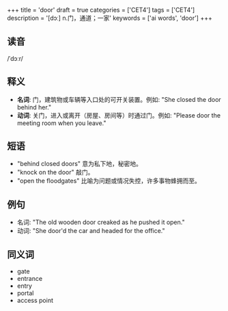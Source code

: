 +++
title = 'door'
draft = true
categories = ['CET4']
tags = ['CET4']
description = '[dɔː] n.门，通道；一家'
keywords = ['ai words', 'door']
+++

## 读音
/ˈdɔːr/

## 释义
- **名词**: 门，建筑物或车辆等入口处的可开关装置。例如: "She closed the door behind her."
- **动词**: 关门，进入或离开（房屋、房间等）时通过门。例如: "Please door the meeting room when you leave."

## 短语
- "behind closed doors" 意为私下地，秘密地。
- "knock on the door" 敲门。
- "open the floodgates" 比喻为问题或情况失控，许多事物蜂拥而至。

## 例句
- 名词: "The old wooden door creaked as he pushed it open."
- 动词: "She door'd the car and headed for the office."

## 同义词
- gate
- entrance
- entry
- portal
- access point
